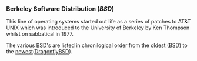 ### Berkeley Software Distribution (<dfn title="Berkeley Software Distribution">BSD</dfn>)
This line of operating systems started out life as a series of patches to AT&T UNIX which was introduced to the University of Berkeley by Ken Thompson whilst on sabbatical in 1977.

The various [BSD's](bsd.md) are listed in chronilogical order from the [oldest](bsd.md) ([BSD](bsd.md)) to the [newest](dragonfly.md)([DragonflyBSD](dragonfly.md)).



